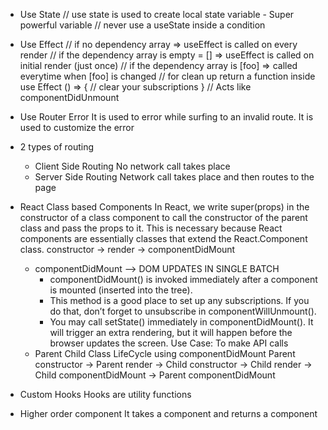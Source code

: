 - Use State
  // use state is used to create local state variable - Super powerful variable
  // never use a useState inside a condition
- Use Effect
  // if no dependency array => useEffect is called on every render
  // if the dependency array is empty = [] => useEffect is called on initial render (just once)
  // if the dependency array is [foo] => called everytime when [foo] is changed
  // for clean up return a function inside use Effect () => { // clear your subscriptions } // Acts like componentDidUnmount

- Use Router Error
  It is used to error while surfing to an invalid route. It is used to customize the error 

- 2 types of routing
  - Client Side Routing
    No network call takes place
  - Server Side Routing
    Network call takes place and then routes to the page

- React Class based Components
    In React, we write super(props) in the constructor of a class component to call the constructor of the parent class and pass the props to it. This is necessary because React components are essentially classes that extend the React.Component class.
    constructor -> render -> componentDidMount
    - componentDidMount --> DOM UPDATES IN SINGLE BATCH
       - componentDidMount() is invoked immediately after a component is mounted (inserted into the tree).
       - This method is a good place to set up any subscriptions. If you do that, don’t forget to unsubscribe in componentWillUnmount().
       - You may call setState() immediately in componentDidMount(). It will trigger an extra rendering, but it will happen before the browser updates the screen.
       Use Case:
        To make API calls
    - Parent Child Class LifeCycle using componentDidMount
        Parent constructor -> Parent render -> Child constructor -> Child render -> Child componentDidMount ->  Parent componentDidMount 
- Custom Hooks
   Hooks are utility functions


- Higher order component
     It takes a component and returns a component 
         